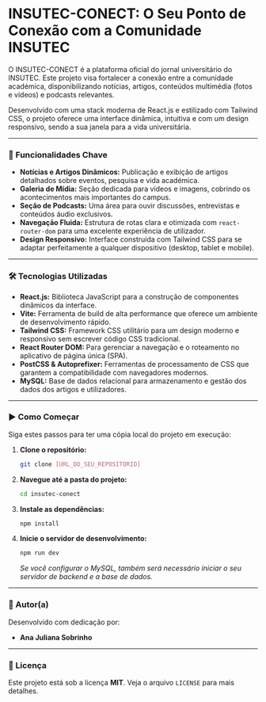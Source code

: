 # INSUTEC-CONECT: O Seu Ponto de Conexão com a Comunidade INSUTEC

O INSUTEC-CONECT é a plataforma oficial do jornal universitário do INSUTEC. Este projeto visa fortalecer a conexão entre a comunidade académica, disponibilizando notícias, artigos, conteúdos multimédia (fotos e vídeos) e podcasts relevantes.

Desenvolvido com uma stack moderna de React.js e estilizado com Tailwind CSS, o projeto oferece uma interface dinâmica, intuitiva e com um design responsivo, sendo a sua janela para a vida universitária.

---

### 🚀 Funcionalidades Chave

* **Notícias e Artigos Dinâmicos:** Publicação e exibição de artigos detalhados sobre eventos, pesquisa e vida académica.
* **Galeria de Mídia:** Seção dedicada para vídeos e imagens, cobrindo os acontecimentos mais importantes do campus.
* **Seção de Podcasts:** Uma área para ouvir discussões, entrevistas e conteúdos áudio exclusivos.
* **Navegação Fluida:** Estrutura de rotas clara e otimizada com `react-router-dom` para uma excelente experiência de utilizador.
* **Design Responsivo:** Interface construída com Tailwind CSS para se adaptar perfeitamente a qualquer dispositivo (desktop, tablet e mobile).

---

### 🛠️ Tecnologias Utilizadas

* **React.js:** Biblioteca JavaScript para a construção de componentes dinâmicos da interface.
* **Vite:** Ferramenta de build de alta performance que oferece um ambiente de desenvolvimento rápido.
* **Tailwind CSS:** Framework CSS utilitário para um design moderno e responsivo sem escrever código CSS tradicional.
* **React Router DOM:** Para gerenciar a navegação e o roteamento no aplicativo de página única (SPA).
* **PostCSS & Autoprefixer:** Ferramentas de processamento de CSS que garantem a compatibilidade com navegadores modernos.
* **MySQL:** Base de dados relacional para armazenamento e gestão dos dados dos artigos e utilizadores.

---

### ▶️ Como Começar

Siga estes passos para ter uma cópia local do projeto em execução:

1.  **Clone o repositório:**
    ```bash
    git clone [URL_DO_SEU_REPOSITORIO]
    ```

2.  **Navegue até a pasta do projeto:**
    ```bash
    cd insutec-conect
    ```

3.  **Instale as dependências:**
    ```bash
    npm install
    ```

4.  **Inicie o servidor de desenvolvimento:**
    ```bash
    npm run dev
    ```
    *Se você configurar o MySQL, também será necessário iniciar o seu servidor de backend e a base de dados.*

---

### 👤 Autor(a)

Desenvolvido com dedicação por:
- **Ana Juliana Sobrinho**

---

### 📝 Licença

Este projeto está sob a licença **MIT**. Veja o arquivo `LICENSE` para mais detalhes.
